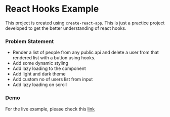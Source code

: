 # React Hooks Example 

This project is created using `create-react-app`. This is just a practice project developed to get the better understanding of react hooks.  

### Problem Statement
- Render a list of people from any public api and delete a user from that rendered list with a button using hooks.
- Add some dynamic styling
- Add lazy loading to the component
- Add light and dark theme 
- Add custom no of users list from input
- Add lazy loading on scroll

### Demo

For the live example, please check this [link](https://reactjs-hooks-example.netlify.com/)